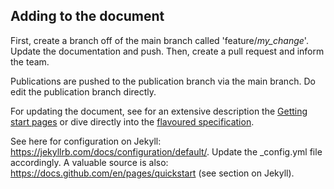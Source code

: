 ## Adding to the document

First, create a branch off of the main branch called 'feature/*my_change*'. Update the documentation and push. Then, create a pull request and inform the team.

Publications are pushed to the publication branch via the main branch. Do edit the publication branch directly.

For updating the document, see for an extensive description the [Getting start pages](https://docs.github.com/en/get-started/writing-on-github/getting-started-with-writing-and-formatting-on-github/quickstart-for-writing-on-github) or dive directly into the [flavoured specification](https://github.github.com/gfm/).

See here for configuration on Jekyll: https://jekyllrb.com/docs/configuration/default/. Update the _config.yml file accordingly. A valuable source is also: https://docs.github.com/en/pages/quickstart (see section on Jekyll).



